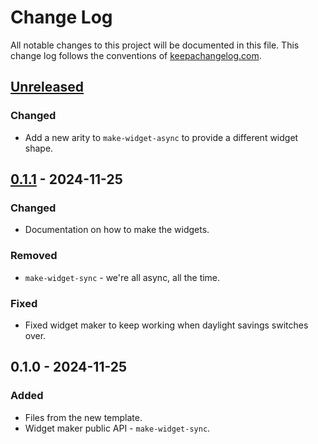 # Change Log
All notable changes to this project will be documented in this file. This change log follows the conventions of [keepachangelog.com](http://keepachangelog.com/).

## [Unreleased]
### Changed
- Add a new arity to `make-widget-async` to provide a different widget shape.

## [0.1.1] - 2024-11-25
### Changed
- Documentation on how to make the widgets.

### Removed
- `make-widget-sync` - we're all async, all the time.

### Fixed
- Fixed widget maker to keep working when daylight savings switches over.

## 0.1.0 - 2024-11-25
### Added
- Files from the new template.
- Widget maker public API - `make-widget-sync`.

[Unreleased]: https://github.com/plooney81/nectar-sql/compare/0.1.1...HEAD
[0.1.1]: https://github.com/plooney81/nectar-sql/compare/0.1.0...0.1.1
